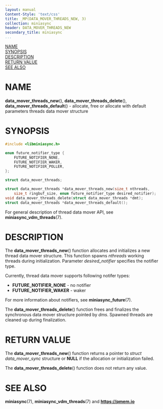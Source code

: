 ```yaml
---
layout: manual
Content-Style: 'text/css'
title: _MP(DATA_MOVER_THREADS_NEW, 3)
collection: miniasync
header: DATA_MOVER_THREADS_NEW
secondary_title: miniasync
...
```


[comment]: <> (SPDX-License-Identifier: BSD-3-Clause)
[comment]: <> (Copyright 2022, Intel Corporation)

[comment]: <> (data_mover_threads_new.3 -- man page for miniasync data_mover_threads_new operation)

[NAME](#name)<br />
[SYNOPSIS](#synopsis)<br />
[DESCRIPTION](#description)<br />
[RETURN VALUE](#return-value)<br />
[SEE ALSO](#see-also)<br />

# NAME #

**data_mover_threads_new**(), **data_mover_threads_delete**(),
**data_mover_threads_default**() - allocate, free or allocate with default parameters
threads data mover structure

# SYNOPSIS #

```c
#include <libminiasync.h>

enum future_notifier_type {
	FUTURE_NOTIFIER_NONE,
	FUTURE_NOTIFIER_WAKER,
	FUTURE_NOTIFIER_POLLER,
};

struct data_mover_threads;

struct data_mover_threads *data_mover_threads_new(size_t nthreads,
	size_t ringbuf_size, enum future_notifier_type desired_notifier);
void data_mover_threads_delete(struct data_mover_threads *dmt);
struct data_mover_threads *data_mover_threads_default();
```

For general description of thread data mover API, see **miniasync_vdm_threads**(7).

# DESCRIPTION #

The **data_mover_threads_new**() function allocates and initializes a new thread
data mover structure. This function spawns *nthreads* working threads during
initialization. Parameter *desired_notifier* specifies the notifier type.

Currently, thread data mover supports following notifer types:

* **FUTURE_NOTIFIER_NONE** - no notifier
* **FUTURE_NOTIFIER_WAKER** - waker

For more information about notifiers, see **miniasync_future**(7).

The **data_mover_threads_delete**() function frees and finalizes the synchronous
data mover structure pointed by *dms*. Spawned threads are cleaned up during
finalization.

# RETURN VALUE #

The **data_mover_threads_new**() function returns a pointer to *struct data_mover_sync*
structure or **NULL** if the allocation or initialization failed.

The **data_mover_threads_delete**() function does not return any value.

# SEE ALSO #

**miniasync**(7), **miniasync_vdm_threads**(7)
and **<https://pmem.io>**

